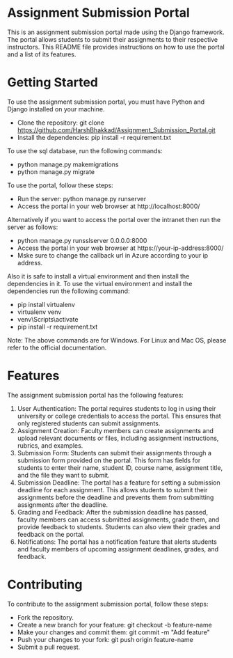 # Assignment Submission Portal
This is an assignment submission portal made using the Django framework. The portal allows students to submit their assignments to their respective instructors. This README file provides instructions on how to use the portal and a list of its features.

# Getting Started
To use the assignment submission portal, you must have Python and Django installed on your machine.

* Clone the repository: git clone https://github.com/HarshBhakkad/Assignment_Submission_Portal.git
* Install the dependencies: pip install -r requirement.txt

To use the sql database, run the following commands:
* python manage.py makemigrations
* python manage.py migrate

To use the portal, follow these steps:
* Run the server: python manage.py runserver
* Access the portal in your web browser at http://localhost:8000/

Alternatively if you want to access the portal over the intranet then run the server as follows:
* python manage.py runsslserver 0.0.0.0:8000
* Access the portal in your web browser at https://your-ip-address:8000/
* Mske sure to change the callback url in Azure according to your ip address.

Also it is safe to install a virtual environment and then install the dependencies in it.
To use the virtual environment and install the dependencies run the following command:
* pip install virtualenv
* virtualenv venv
* venv\Scripts\activate
* pip install -r requirement.txt

Note: The above commands are for Windows. For Linux and Mac OS, please refer to the official documentation.


# Features
The assignment submission portal has the following features:

1. User Authentication: The portal requires students to log in using their university or college credentials to access the portal. This ensures that only registered students can submit assignments.
2. Assignment Creation: Faculty members can create assignments and upload relevant documents or files, including assignment instructions, rubrics, and examples.
3. Submission Form: Students can submit their assignments through a submission form provided on the portal. This form has fields for students to enter their name, student ID, course name, assignment title, and the file they want to submit.
4. Submission Deadline: The portal has a feature for setting a submission deadline for each assignment. This allows students to submit their assignments before the deadline and prevents them from submitting assignments after the deadline.
5. Grading and Feedback: After the submission deadline has passed, faculty members can access submitted assignments, grade them, and provide feedback to students. Students can also view their grades and feedback on the portal.
6. Notifications: The portal has a notification feature that alerts students and faculty members of upcoming assignment deadlines, grades, and feedback.

# Contributing

To contribute to the assignment submission portal, follow these steps:

* Fork the repository.
* Create a new branch for your feature: git checkout -b feature-name
* Make your changes and commit them: git commit -m "Add feature"
* Push your changes to your fork: git push origin feature-name
* Submit a pull request.
